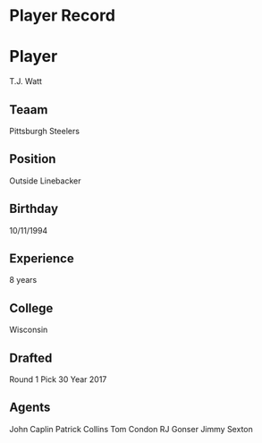 # Player Record

# Player
T.J. Watt

## Teaam
Pittsburgh Steelers

## Position
Outside Linebacker

## Birthday
10/11/1994

## Experience
8 years

## College
Wisconsin

## Drafted
Round 1
Pick 30
Year 2017

## Agents
John Caplin
Patrick Collins
Tom Condon
RJ Gonser
Jimmy Sexton 